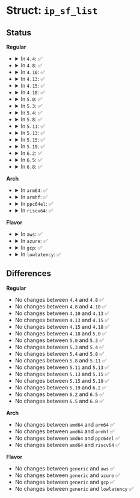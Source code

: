 # Struct: <code>ip_sf_list</code>

## Status
<b>Regular</b>
<ul>
<li>
<details>
<summary>In <code>4.4</code>: ✅</summary>

```c
struct ip_sf_list {
    struct ip_sf_list *sf_next;
    __be32 sf_inaddr;
    long unsigned int sf_count[2];
    unsigned char sf_gsresp;
    unsigned char sf_oldin;
    unsigned char sf_crcount;
};
```
</details>
</li>
<li>
<details>
<summary>In <code>4.8</code>: ✅</summary>

```c
struct ip_sf_list {
    struct ip_sf_list *sf_next;
    __be32 sf_inaddr;
    long unsigned int sf_count[2];
    unsigned char sf_gsresp;
    unsigned char sf_oldin;
    unsigned char sf_crcount;
};
```
</details>
</li>
<li>
<details>
<summary>In <code>4.10</code>: ✅</summary>

```c
struct ip_sf_list {
    struct ip_sf_list *sf_next;
    __be32 sf_inaddr;
    long unsigned int sf_count[2];
    unsigned char sf_gsresp;
    unsigned char sf_oldin;
    unsigned char sf_crcount;
};
```
</details>
</li>
<li>
<details>
<summary>In <code>4.13</code>: ✅</summary>

```c
struct ip_sf_list {
    struct ip_sf_list *sf_next;
    __be32 sf_inaddr;
    long unsigned int sf_count[2];
    unsigned char sf_gsresp;
    unsigned char sf_oldin;
    unsigned char sf_crcount;
};
```
</details>
</li>
<li>
<details>
<summary>In <code>4.15</code>: ✅</summary>

```c
struct ip_sf_list {
    struct ip_sf_list *sf_next;
    __be32 sf_inaddr;
    long unsigned int sf_count[2];
    unsigned char sf_gsresp;
    unsigned char sf_oldin;
    unsigned char sf_crcount;
};
```
</details>
</li>
<li>
<details>
<summary>In <code>4.18</code>: ✅</summary>

```c
struct ip_sf_list {
    struct ip_sf_list *sf_next;
    __be32 sf_inaddr;
    long unsigned int sf_count[2];
    unsigned char sf_gsresp;
    unsigned char sf_oldin;
    unsigned char sf_crcount;
};
```
</details>
</li>
<li>
<details>
<summary>In <code>5.0</code>: ✅</summary>

```c
struct ip_sf_list {
    struct ip_sf_list *sf_next;
    __be32 sf_inaddr;
    long unsigned int sf_count[2];
    unsigned char sf_gsresp;
    unsigned char sf_oldin;
    unsigned char sf_crcount;
};
```
</details>
</li>
<li>
<details>
<summary>In <code>5.3</code>: ✅</summary>

```c
struct ip_sf_list {
    struct ip_sf_list *sf_next;
    long unsigned int sf_count[2];
    __be32 sf_inaddr;
    unsigned char sf_gsresp;
    unsigned char sf_oldin;
    unsigned char sf_crcount;
};
```
</details>
</li>
<li>
<details>
<summary>In <code>5.4</code>: ✅</summary>

```c
struct ip_sf_list {
    struct ip_sf_list *sf_next;
    long unsigned int sf_count[2];
    __be32 sf_inaddr;
    unsigned char sf_gsresp;
    unsigned char sf_oldin;
    unsigned char sf_crcount;
};
```
</details>
</li>
<li>
<details>
<summary>In <code>5.8</code>: ✅</summary>

```c
struct ip_sf_list {
    struct ip_sf_list *sf_next;
    long unsigned int sf_count[2];
    __be32 sf_inaddr;
    unsigned char sf_gsresp;
    unsigned char sf_oldin;
    unsigned char sf_crcount;
};
```
</details>
</li>
<li>
<details>
<summary>In <code>5.11</code>: ✅</summary>

```c
struct ip_sf_list {
    struct ip_sf_list *sf_next;
    long unsigned int sf_count[2];
    __be32 sf_inaddr;
    unsigned char sf_gsresp;
    unsigned char sf_oldin;
    unsigned char sf_crcount;
};
```
</details>
</li>
<li>
<details>
<summary>In <code>5.13</code>: ✅</summary>

```c
struct ip_sf_list {
    struct ip_sf_list *sf_next;
    long unsigned int sf_count[2];
    __be32 sf_inaddr;
    unsigned char sf_gsresp;
    unsigned char sf_oldin;
    unsigned char sf_crcount;
};
```
</details>
</li>
<li>
<details>
<summary>In <code>5.15</code>: ✅</summary>

```c
struct ip_sf_list {
    struct ip_sf_list *sf_next;
    long unsigned int sf_count[2];
    __be32 sf_inaddr;
    unsigned char sf_gsresp;
    unsigned char sf_oldin;
    unsigned char sf_crcount;
};
```
</details>
</li>
<li>
<details>
<summary>In <code>5.19</code>: ✅</summary>

```c
struct ip_sf_list {
    struct ip_sf_list *sf_next;
    long unsigned int sf_count[2];
    __be32 sf_inaddr;
    unsigned char sf_gsresp;
    unsigned char sf_oldin;
    unsigned char sf_crcount;
};
```
</details>
</li>
<li>
<details>
<summary>In <code>6.2</code>: ✅</summary>

```c
struct ip_sf_list {
    struct ip_sf_list *sf_next;
    long unsigned int sf_count[2];
    __be32 sf_inaddr;
    unsigned char sf_gsresp;
    unsigned char sf_oldin;
    unsigned char sf_crcount;
};
```
</details>
</li>
<li>
<details>
<summary>In <code>6.5</code>: ✅</summary>

```c
struct ip_sf_list {
    struct ip_sf_list *sf_next;
    long unsigned int sf_count[2];
    __be32 sf_inaddr;
    unsigned char sf_gsresp;
    unsigned char sf_oldin;
    unsigned char sf_crcount;
};
```
</details>
</li>
<li>
<details>
<summary>In <code>6.8</code>: ✅</summary>

```c
struct ip_sf_list {
    struct ip_sf_list *sf_next;
    long unsigned int sf_count[2];
    __be32 sf_inaddr;
    unsigned char sf_gsresp;
    unsigned char sf_oldin;
    unsigned char sf_crcount;
};
```
</details>
</li>
</ul>
<b>Arch</b>
<ul>
<li>
<details>
<summary>In <code>arm64</code>: ✅</summary>

```c
struct ip_sf_list {
    struct ip_sf_list *sf_next;
    long unsigned int sf_count[2];
    __be32 sf_inaddr;
    unsigned char sf_gsresp;
    unsigned char sf_oldin;
    unsigned char sf_crcount;
};
```
</details>
</li>
<li>
<details>
<summary>In <code>armhf</code>: ✅</summary>

```c
struct ip_sf_list {
    struct ip_sf_list *sf_next;
    long unsigned int sf_count[2];
    __be32 sf_inaddr;
    unsigned char sf_gsresp;
    unsigned char sf_oldin;
    unsigned char sf_crcount;
};
```
</details>
</li>
<li>
<details>
<summary>In <code>ppc64el</code>: ✅</summary>

```c
struct ip_sf_list {
    struct ip_sf_list *sf_next;
    long unsigned int sf_count[2];
    __be32 sf_inaddr;
    unsigned char sf_gsresp;
    unsigned char sf_oldin;
    unsigned char sf_crcount;
};
```
</details>
</li>
<li>
<details>
<summary>In <code>riscv64</code>: ✅</summary>

```c
struct ip_sf_list {
    struct ip_sf_list *sf_next;
    long unsigned int sf_count[2];
    __be32 sf_inaddr;
    unsigned char sf_gsresp;
    unsigned char sf_oldin;
    unsigned char sf_crcount;
};
```
</details>
</li>
</ul>
<b>Flavor</b>
<ul>
<li>
<details>
<summary>In <code>aws</code>: ✅</summary>

```c
struct ip_sf_list {
    struct ip_sf_list *sf_next;
    long unsigned int sf_count[2];
    __be32 sf_inaddr;
    unsigned char sf_gsresp;
    unsigned char sf_oldin;
    unsigned char sf_crcount;
};
```
</details>
</li>
<li>
<details>
<summary>In <code>azure</code>: ✅</summary>

```c
struct ip_sf_list {
    struct ip_sf_list *sf_next;
    long unsigned int sf_count[2];
    __be32 sf_inaddr;
    unsigned char sf_gsresp;
    unsigned char sf_oldin;
    unsigned char sf_crcount;
};
```
</details>
</li>
<li>
<details>
<summary>In <code>gcp</code>: ✅</summary>

```c
struct ip_sf_list {
    struct ip_sf_list *sf_next;
    long unsigned int sf_count[2];
    __be32 sf_inaddr;
    unsigned char sf_gsresp;
    unsigned char sf_oldin;
    unsigned char sf_crcount;
};
```
</details>
</li>
<li>
<details>
<summary>In <code>lowlatency</code>: ✅</summary>

```c
struct ip_sf_list {
    struct ip_sf_list *sf_next;
    long unsigned int sf_count[2];
    __be32 sf_inaddr;
    unsigned char sf_gsresp;
    unsigned char sf_oldin;
    unsigned char sf_crcount;
};
```
</details>
</li>
</ul>

## Differences
<b>Regular</b>
<ul>
<li>
No changes between <code>4.4</code> and <code>4.8</code> ✅
</li>
<li>
No changes between <code>4.8</code> and <code>4.10</code> ✅
</li>
<li>
No changes between <code>4.10</code> and <code>4.13</code> ✅
</li>
<li>
No changes between <code>4.13</code> and <code>4.15</code> ✅
</li>
<li>
No changes between <code>4.15</code> and <code>4.18</code> ✅
</li>
<li>
No changes between <code>4.18</code> and <code>5.0</code> ✅
</li>
<li>
No changes between <code>5.0</code> and <code>5.3</code> ✅
</li>
<li>
No changes between <code>5.3</code> and <code>5.4</code> ✅
</li>
<li>
No changes between <code>5.4</code> and <code>5.8</code> ✅
</li>
<li>
No changes between <code>5.8</code> and <code>5.11</code> ✅
</li>
<li>
No changes between <code>5.11</code> and <code>5.13</code> ✅
</li>
<li>
No changes between <code>5.13</code> and <code>5.15</code> ✅
</li>
<li>
No changes between <code>5.15</code> and <code>5.19</code> ✅
</li>
<li>
No changes between <code>5.19</code> and <code>6.2</code> ✅
</li>
<li>
No changes between <code>6.2</code> and <code>6.5</code> ✅
</li>
<li>
No changes between <code>6.5</code> and <code>6.8</code> ✅
</li>
</ul>
<b>Arch</b>
<ul>
<li>
No changes between <code>amd64</code> and <code>arm64</code> ✅
</li>
<li>
No changes between <code>amd64</code> and <code>armhf</code> ✅
</li>
<li>
No changes between <code>amd64</code> and <code>ppc64el</code> ✅
</li>
<li>
No changes between <code>amd64</code> and <code>riscv64</code> ✅
</li>
</ul>
<b>Flavor</b>
<ul>
<li>
No changes between <code>generic</code> and <code>aws</code> ✅
</li>
<li>
No changes between <code>generic</code> and <code>azure</code> ✅
</li>
<li>
No changes between <code>generic</code> and <code>gcp</code> ✅
</li>
<li>
No changes between <code>generic</code> and <code>lowlatency</code> ✅
</li>
</ul>
